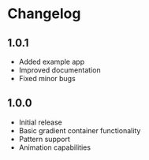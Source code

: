# Changelog

## 1.0.1
- Added example app
- Improved documentation
- Fixed minor bugs

## 1.0.0
- Initial release
- Basic gradient container functionality
- Pattern support
- Animation capabilities
